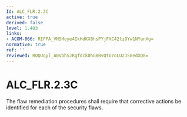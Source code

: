 ```yaml
---
Id: ALC_FLR.2.3C
active: true
derived: false
level: 1.403
links:
- ACOM-066: RIFPA_VNSHoye4IkHdKX8hsPYjFXC42tzOYw1NYunXg=
normative: true
ref: ''
reviewed: ROQUqyl_A0VbhSJRgfdck0hGBBvQtUzoLU2JS8edXQ8=
---
```


# ALC_FLR.2.3C

The flaw remediation procedures shall require that corrective actions be identified for each of the security flaws.